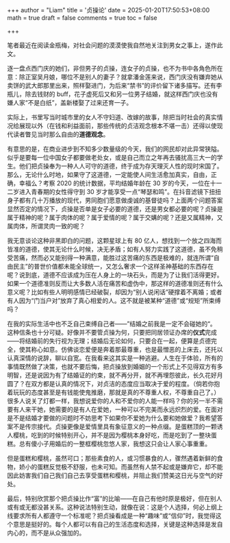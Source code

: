 +++
author = "Liam"
title = '贞操论'
date = 2025-01-20T17:50:53+08:00
math = true 
draft = false
comments = true
toc = false

+++

笔者最近在阅读金瓶梅，对社会问题的漠漠使我自然地关注到男女之事上，遂作此文。

逐一盘点西门庆的她们，非但男子的贞操，连女子的贞操，也不为书中各角色所在意：除正室吴月娘，哪位不是别人的妻子？就拿潘金莲来说，西门庆没有嫌弃她从卖饼的武大郎那里出来，照样娶进门，为后来“禁书”的评价留下诸多描写。还有李瓶儿，除去钱财的 buff，花子虚死后又和另一位男子结婚，就这样西门庆也没有嫌人家“不是白纸”，盖新楼娶了过来还育一子。

实际上，书里写当时城市里的女人不守妇道、改嫁的故事，除把当时社会的真实情况给展现以外（在钱和利益面前，那些传统的贞洁观念根本不堪一击）还得以使现代读者瞥见当时那么自由的**道德观念**。

有意思的是，在商业进步到不知多少数量级的今天，我们的网民却对此异常狭隘。似乎是要每一位中国女子都要做老处女，或是自己而立之年再去骚扰高三大一的学生。他们把贞操奉为一种人人可守的道德，终于成为存天理灭人性的现时宋国了。那么，无论什么时地，如果守了这道德，一定能使人间生活愈加真实，自由，正确，幸福么？考察 2020 的统计数据，平均结婚年龄在 30 岁的今天，一位在十一二岁进入青春期的女性得守到 30 岁才能享受一点“琴瑟和鸣”。在抖音滤镜下扭扭身子都有几十万播放的现代，男同胞们愿意做虔诚的基督徒吗？上面两个问题答案显然否定的情况下，贞操是否单是女子必要的道德，还是男女都必要的呢？贞操是属于精神的呢？属于肉体的呢？属于爱情的呢？属于交媾的呢？还是又属精神，又属肉体，所谓灵肉一致的呢？

我无意谈论这种非黑即白的问题，这颗星球上有 80 亿人，想找到一个放之四海而皆准的道德，使其无论什么时候，决无矛盾；如有人努力实践了这道德，虽不免稍受苦痛，然而必又能别得一种满意，能胜过这苦痛的东西是极难的，就连所谓“自由民主”的普世价值都未能全球统一，又怎么奢求一个这样圣神基础的东西存在呢？说到底，道德不应该成为压在人身上的一块石头，而是为了让我们活得更好。如果一个道德准则反而让大多数人活在痛苦和虚伪中，那这样的道德准则还有什么意义呢？比如有些人明明感情已经破裂，却因为“别人说闲话”硬撑着不离婚；或者有人因为“门当户对”放弃了真心相爱的人。这不就是被某种“道德”或“规矩”所束缚吗？

在我的实际生活中也不乏自己束缚自己者——”结婚之前我是一定不会碰她的“。 这种信条也十分可疑。好像并不要管贞操为何，只要把同居领证办席的**仪式**完成——将结婚前的失行视为无理；结婚后无论如何，只要合在一起，便算是贞德完全，使其称心如意。仿佛谈恋爱便是奔着那最尊重，也是最憎恶的上床去，还托以认真深情的说辞，聊以自宽。在我看来这其实是一种逃避。人生在于体验，所有的事情既然做了决策，也就不要后悔，把贞操放到婚姻的一个形式上不见得双方有多明智，还是说因为有了结婚证的约束，就不再分开，就不再埋怨彼此，长久花好月圆了？在双方都是认真的情况下，对贞洁的态度应当取决于爱的程度。（倘若你抱着玩玩的态度甚至是有钱能使鬼推磨，那就是真的不尊重人权，不尊重自己了。）很多人说关了灯都一样，我想说爱你的人和不爱你的人能一样吗？你的另一半不需要有人来干她，她需要的是有人在爱她，一种可以不完美而永远炽烈的爱。在面对是不是结婚才要做的问题时不妨思考下如果你不爱她为什么要和她做爱？我希望答案不是传宗接代。贞操更像是爱情里具有象征意义的一种点缀。是蛋糕顶的一颗诱人樱桃，吃到的时候特别开心，并不是因为樱桃本身好吃，而是吃到了一整块蛋糕。总有傻小子用婚后的一整框樱桃忽悠人家，我想这只会让人家心事重重。

但是蛋糕和樱桃，虽然可口；那些素食的人，或习惯暴食的人，骤然遇着新鲜的食物，娇小的蛋糕反觉极不舒服，也未可知。而虽然有人禁不起或是嫌弃它，却不能因此妨害我们自己我们自己去享受蛋糕和樱桃，并阻止我们赞美这日光与空气的好处。

最后，特别欣赏那个把贞操比作“富”的比喻——在自己有他时原是极好，但在别人或有或无都没甚关系。这种说法特别生动，就像在说：这是个人选择，何必上纲上线要求所有人都遵守一个标准呢？把贞操看成是一种“趣味”或“信仰”时，我觉得这个意思是挺好的。每个人都可以有自己的生活态度和选择，关键是这种选择是发自内心的，而不是从众强加的。

